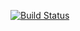 
[![Build Status](https://travis-ci.org/chamaconekt/docs.svg?branch=master)](https://travis-ci.org/chamaconekt/docs)